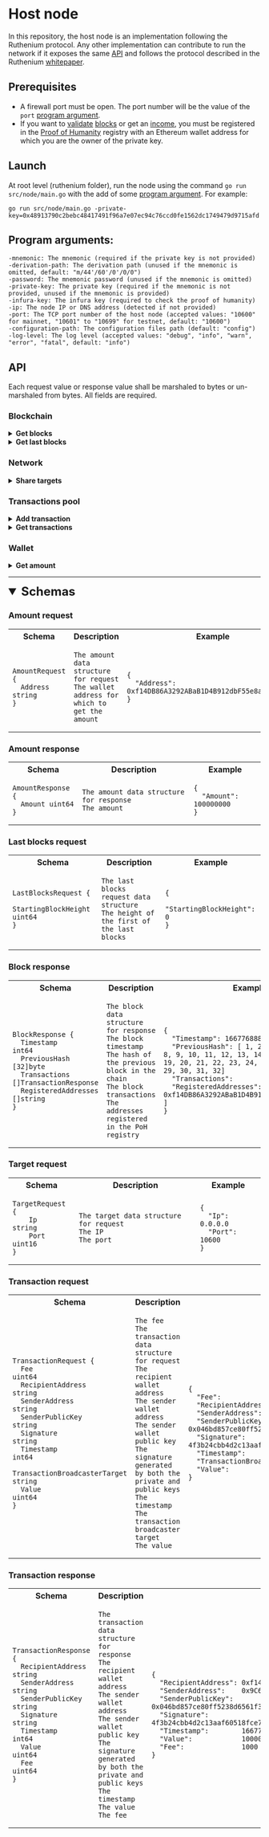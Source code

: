 # Host node
In this repository, the host node is an implementation following the Ruthenium protocol. Any other implementation can contribute to run the network if it exposes the same [API](#api) and follows the protocol described in the Ruthenium [whitepaper](https://github.com/my-cloud/ruthenium/wiki/Whitepaper).

## Prerequisites
* A firewall port must be open. The port number will be the value of the `port` [program argument](#program-arguments).
* If you want to [validate](https://github.com/my-cloud/ruthenium/wiki/Whitepaper#validation) [blocks](https://github.com/my-cloud/ruthenium/wiki/Whitepaper#block) or get an [income](https://github.com/my-cloud/ruthenium/wiki/Whitepaper#income), you must be registered in the [Proof of Humanity](https://github.com/my-cloud/ruthenium/wiki/Whitepaper#proof-of-humanity) registry with an Ethereum wallet address for which you are the owner of the private key.

## Launch
At root level (ruthenium folder), run the node using the command `go run src/node/main.go` with the add of some [program argument](#program-arguments). For example:
```
go run src/node/main.go -private-key=0x48913790c2bebc48417491f96a7e07ec94c76ccd0fe1562dc1749479d9715afd
```

## Program arguments:
```
-mnemonic: The mnemonic (required if the private key is not provided)
-derivation-path: The derivation path (unused if the mnemonic is omitted, default: "m/44'/60'/0'/0/0")
-password: The mnemonic password (unused if the mnemonic is omitted)
-private-key: The private key (required if the mnemonic is not provided, unused if the mnemonic is provided)
-infura-key: The infura key (required to check the proof of humanity)
-ip: The node IP or DNS address (detected if not provided)
-port: The TCP port number of the host node (accepted values: "10600" for mainnet, "10601" to "10699" for testnet, default: "10600")
-configuration-path: The configuration files path (default: "config")
-log-level: The log level (accepted values: "debug", "info", "warn", "error", "fatal", default: "info")
```
  
## API
Each request value or response value shall be marshaled to bytes or un-marshaled from bytes. All fields are required.

### Blockchain
<details>
<summary><b>Get blocks</b></summary>

*Description*: Get all the blocks.
  * **request value:** `GET BLOCKS`  
  * **response value:** Array of [block responses](#block-response)
</details>
<details>
<summary><b>Get last blocks</b></summary>

*Description*: Get the last blocks starting from the given index.
  * **request value:** [last blocks request](#last-blocks-request)
  * **response value:** Array of [block responses](#block-response)
</details>

### Network
<details>
<summary><b>Share targets</b></summary>

*Description:* Share known validator node targets (IP and port).
* **request value:** Array of [target requests](#target-request)  
* **response value:** no response
</details>

### Transactions pool
<details>
<summary><b>Add transaction</b></summary>

*Description:* Add a transaction to the transactions pool.
* **request value:** [TransactionRequest](#transaction-request)  
* **response value:** *none*
</details>
<details>
<summary><b>Get transactions</b></summary>

*Description:* Get all the transactions of the current transactions pool.
* **request value:** `GET TRANSACTIONS`  
* **response value:** Array of [transaction responses](#transaction-response)
</details>

### Wallet
<details>
<summary><b>Get amount</b></summary>

*Description:* Get the amount for the given wallet address.
* **request value:** [Amount request](#amount-request)  
* **response value:** [Amount response](#amount-response)
</details>

---
<details open>
<summary style="font-size:24px"><b>Schemas</b></summary>

### Amount request
<table>
<th>
Schema
</th>
<th>
Description
</th>
<th>
Example
</th>
<tr>
<td>

```
AmountRequest {
  Address string
}
```
</td>
<td>

```
The amount data structure for request
The wallet address for which to get the amount

```
</td>
<td>

```
{
  "Address": 0xf14DB86A3292ABaB1D4B912dbF55e8abc112593a
}
```
</td>
</tr>
</table>

### Amount response
<table>
<th>
Schema
</th>
<th>
Description
</th>
<th>
Example
</th>
<tr>
<td>

```
AmountResponse {
  Amount uint64
}
```
</td>
<td>

```
The amount data structure for response
The amount

```
</td>
<td>

```
{
  "Amount": 100000000
}
```
</td>
</tr>
</table>

### Last blocks request
<table>
<th>
Schema
</th>
<th>
Description
</th>
<th>
Example
</th>
<tr>
<td>

```
LastBlocksRequest {
  StartingBlockHeight uint64
}
```
</td>
<td>

```
The last blocks request data structure
The height of the first of the last blocks

```
</td>
<td>

```
{
  "StartingBlockHeight": 0
}
```
</td>
</tr>
</table>

### Block response
<table>
<th>
Schema
</th>
<th>
Description
</th>
<th>
Example
</th>
<tr>
<td>

```
BlockResponse {
  Timestamp           int64
  PreviousHash        [32]byte
  Transactions        []TransactionResponse
  RegisteredAddresses []string
}
```
</td>
<td>

```
The block data structure for response
The block timestamp
The hash of the previous block in the chain
The block transactions
The addresses registered in the PoH registry

```
</td>
<td>

```
{
  "Timestamp": 1667768884780639700
  "PreviousHash": [ 1, 2, 3, 4, 5, 6, 7, 8, 9, 10, 11, 12, 13, 14, 15, 16, 17, 18, 19, 20, 21, 22, 23, 24, 25, 26, 27, 28, 29, 30, 31, 32]
  "Transactions":        []
  "RegisteredAddresses": [ 0xf14DB86A3292ABaB1D4B912dbF55e8abc112593a ]
}
```
</td>
</tr>
</table>

### Target request
<table>
<th>
Schema
</th>
<th>
Description
</th>
<th>
Example
</th>
<tr>
<td>

```
TargetRequest {
    Ip   string
    Port uint16
}
```
</td>
<td>

```
The target data structure for request
The IP
The port

```
</td>
<td>

```
{
  "Ip":   0.0.0.0
  "Port": 10600
}
```
</td>
</tr>
</table>

### Transaction request

<table>
<th>
Schema
</th>
<th>
Description
</th>
<th>
Example
</th>
<tr>
<td>

```
TransactionRequest {
  Fee                          uint64
  RecipientAddress             string
  SenderAddress                string
  SenderPublicKey              string
  Signature                    string
  Timestamp                    int64
  TransactionBroadcasterTarget string
  Value                        uint64
}
```
</td>
<td>

```
The fee
The transaction data structure for request
The recipient wallet address
The sender wallet address
The sender wallet public key
The signature generated by both the private and public keys
The timestamp
The transaction broadcaster target
The value

```
</td>
<td>

```
{
  "Fee":                          1000
  "RecipientAddress":             0xf14DB86A3292ABaB1D4B912dbF55e8abc112593a
  "SenderAddress":                0x9C69443c3Ec0D660e257934ffc1754EB9aD039CB
  "SenderPublicKey":              0x046bd857ce80ff5238d6561f3a775802453c570b6ea2cbf93a35a8a6542b2edbe5f625f9e3fbd2a5df62adebc27391332a265fb94340fb11b69cf569605a5df782
  "Signature":                    4f3b24cbb4d2c13aaf60518fce70409fd29e1668db1c2109c0eac58427c203df59788bade6d5f3eb9df161b4ed3de451bac64f4c54e74578d69caf8cd401a38f
  "Timestamp":                    1667768884780639700
  "TransactionBroadcasterTarget": 0.0.0.0:0000
  "Value":                        100000000
}
```
</td>
</tr>
</table>

### Transaction response

<table>
<th>
Schema
</th>
<th>
Description
</th>
<th>
Example
</th>
<tr>
<td>

```
TransactionResponse {
  RecipientAddress string
  SenderAddress    string
  SenderPublicKey  string
  Signature        string
  Timestamp        int64
  Value            uint64
  Fee              uint64
}
```
</td>
<td>

```
The transaction data structure for response
The recipient wallet address
The sender wallet address
The sender wallet public key
The signature generated by both the private and public keys
The timestamp
The value
The fee

```
</td>
<td>

```
{
  "RecipientAddress": 0xf14DB86A3292ABaB1D4B912dbF55e8abc112593a
  "SenderAddress":    0x9C69443c3Ec0D660e257934ffc1754EB9aD039CB
  "SenderPublicKey":  0x046bd857ce80ff5238d6561f3a775802453c570b6ea2cbf93a35a8a6542b2edbe5f625f9e3fbd2a5df62adebc27391332a265fb94340fb11b69cf569605a5df782
  "Signature":        4f3b24cbb4d2c13aaf60518fce70409fd29e1668db1c2109c0eac58427c203df59788bade6d5f3eb9df161b4ed3de451bac64f4c54e74578d69caf8cd401a38f
  "Timestamp":        1667768884780639700
  "Value":            100000000
  "Fee":              1000
}
```
</td>
</tr>
</table>
</details>

[1]: https://go.dev/blog/gob "Gobs official documentation"
